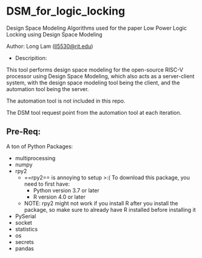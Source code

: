 # DSM_for_logic_locking
Design Space Modeling Algorithms used for the paper Low Power Logic Locking using Design Space Modeling

Author: Long Lam (ll5530@rit.edu)

* Descripition: 

This tool performs design space modeling for the open-source RISC-V processor using Design Space Modeling, which also acts as a server-client system, with the design space modeling tool being the client, and the automation tool being the server. 

The automation tool is not included in this repo.

The DSM tool request point from the automation tool at each iteration. 

## Pre-Req: 

A ton of Python Packages: 

* multiprocessing 
* numpy 
* rpy2 
    * ==rpy2== is annoying to setup >:( To download this package, you need to first have: 
        * Python version 3.7 or later 
        * R version 4.0 or later
    * NOTE: rpy2 might not work if you install R after you install the package, so make sure to already have R installed before installing it 
* PySerial 
* socket 
* statistics 
* os 
* secrets 
* pandas

